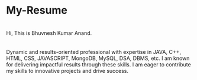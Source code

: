 # My-Resume
<br>
Hi, This is Bhuvnesh Kumar Anand.
<br><br><br>
Dynamic and results-oriented professional with expertise in JAVA, C++, HTML, CSS, JAVASCRIPT, MongoDB, MySQL, DSA, DBMS, etc. I am known for delivering impactful results through these skills. I am eager to contribute my skills to innovative projects and drive success.
